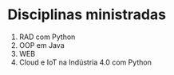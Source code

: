 # Disciplinas ministradas

1. RAD com Python
2. OOP em Java
3. WEB
4. Cloud e IoT na Indústria 4.0 com Python
